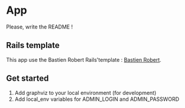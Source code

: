 # App
Please, write the README !

## Rails template
This app use the Bastien Robert Rails'template : [Bastien Robert](https://github.com/bastienrobert).

## Get started
1. Add graphviz to your local environment (for development)
2. Add local_env variables for ADMIN_LOGIN and ADMIN_PASSWORD
